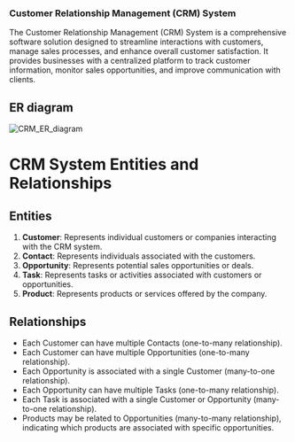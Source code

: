 ### Customer Relationship Management (CRM) System

The Customer Relationship Management (CRM) System is a comprehensive software solution designed to streamline interactions with customers, manage sales processes, and enhance overall customer satisfaction. It provides businesses with a centralized platform to track customer information, monitor sales opportunities, and improve communication with clients.



## ER diagram

![CRM_ER_diagram](https://github.com/AshishSharma03/Customer_Relationship_Management_System/Er_diagram/CRM_ERD.png)


# CRM System Entities and Relationships

## Entities

1. **Customer**: Represents individual customers or companies interacting with the CRM system.
2. **Contact**: Represents individuals associated with the customers.
3. **Opportunity**: Represents potential sales opportunities or deals.
4. **Task**: Represents tasks or activities associated with customers or opportunities.
5. **Product**: Represents products or services offered by the company.

## Relationships

- Each Customer can have multiple Contacts (one-to-many relationship).
- Each Customer can have multiple Opportunities (one-to-many relationship).
- Each Opportunity is associated with a single Customer (many-to-one relationship).
- Each Opportunity can have multiple Tasks (one-to-many relationship).
- Each Task is associated with a single Customer or Opportunity (many-to-one relationship).
- Products may be related to Opportunities (many-to-many relationship), indicating which products are associated with specific opportunities.
